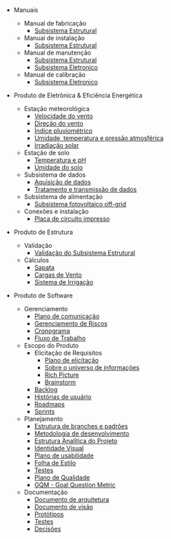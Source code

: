 * Manuais
  * Manual de fabricação
    * [Subsistema Estrutural](docs\Estrutura\plano_fabricacao.md)
  * Manual de instalação
    * [Subsistema Estrutural](docs\Estrutura\plano_instalacao.md)
  * Manual de manutenção
    * [Subsistema Estrutural](docs\Estrutura\manual_manutencao.md)
    * [Subsistema Eletronico](docs\Eletronica\manutencao.md)   
  * Manual de calibração
    * [Subsistema Eletronico](docs\Eletronica\calibracao.md)

* Produto de Eletrônica & Eficiência Energética
  * Estação meteorológica
    * [Velocidade do vento](docs\Eletronica\anemometro.md)
    * [Direção do vento](docs\Eletronica\biruta.md)
    * [Índice pluviométrico](docs\Eletronica\pluviometro.md)
    * [Umidade, temperatura e pressão atmosférica](docs\Eletronica\bme.md)
    * [Irradiação solar](docs\Eletronica\piranometro.md)
  * Estação de solo
    * [Temperatura e pH](docs\Eletronica\ph4502C.md)
    * [Umidade do solo](docs\Eletronica\umidade_solo.md)
  * Subsistema de dados
    * [Aquisição de dados](docs\Eletronica\msp.md)
    * [Tratamento e transmissão de dados](docs\Eletronica\esp32.md)
  * Subsistema de alimentação
    * [Subsistema fotovoltaico off-grid](docs\Eletronica\sistema_solar.md)
  * Conexões e instalação
    * [Placa de circuito impresso](docs\Eletronica\pcb.md)

* Produto de Estrutura
  * Validação
    * [Validação do Subsistema Estrutural](docs\Estrutura\validacao_estrutura.md)
  * Cálculos
    * [Sapata](docs\Estrutura\sapata.md)
    * [Cargas de Vento](docs\Estrutura\cargas_de_vento.md)
    * [Sistema de Irrigação](docs\Estrutura\irrigacao.md)

* Produto de Software
  * Gerenciamento
    * [Plano de comunicação](docs/software/Plano-comunicacao-software.md)
    * [Gerenciamento de Riscos](docs/software/Plano-riscos.md)
    * [Cronograma](docs/software/cronograma-inicial.md)
    * [Fluxo de Trabalho](docs/software/fluxo-trabalho.md)
  * Escopo do Produto
    * Elicitação de Requisitos
      * [Plano de elicitação](docs/software/plano-elicitacao-requisitos.md)
      * [Sobre o universo de informações](docs/software/universo.md)
      * [Rich Picture](docs/software/rich-picture.md)
      * [Brainstorm](docs/software/brainstorm.md)
    * [Backlog](docs/software/backlog.md)
    * [Histórias de usuário](docs/software/user_stories.md)
    * [Roadmaps](docs/software/roadmap-geral.md)
    * [Sprints](docs/software/sprint.md)
  * Planejamento
    * [Estrutura de branches e padrões](docs/software/Padrao-branch-software.md)
    * [Metodologia de desenvolvimento](docs/software/Metodologia.md)
    * [Estrutura Analítica do Projeto](docs/software/EAP.md)
    * [Identidade Visual](docs/software/Identidade-Visual.md)
    * [Plano de usabilidade](docs/software/plano-de-usabilidade.md)
    * [Folha de Estilo](docs/software/Folha-de-estilo.md)
    * [Testes](docs/software/BDD.md)
    * [Plano de Qualidade](docs/software/Plano-qualidade.md)
    * [GQM - Goal Question Metric](docs/software/gqm.md)
  * Documentação
    * [Documento de arquitetura](docs/software/architecture.md)
    * [Documento de visão](docs/software/vision.md)
    * [Protótipos](docs/software/prototipo.md)
    * [Testes](docs/software/testes.md)
    * [Decisões](docs/software/decisoes.md)